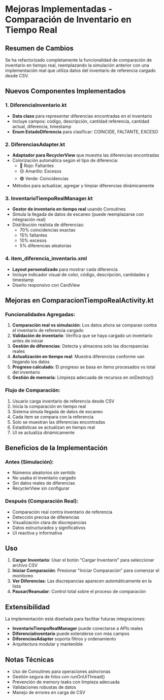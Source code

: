 # Mejoras Implementadas - Comparación de Inventario en Tiempo Real

## Resumen de Cambios

Se ha refactorizado completamente la funcionalidad de comparación de inventario en tiempo real, reemplazando la simulación anterior con una implementación real que utiliza datos del inventario de referencia cargado desde CSV.

## Nuevos Componentes Implementados

### 1. DiferenciaInventario.kt
- **Data class** para representar diferencias encontradas en el inventario
- Incluye campos: código, descripción, cantidad referencia, cantidad actual, diferencia, timestamp
- **Enum EstadoDiferencia** para clasificar: COINCIDE, FALTANTE, EXCESO

### 2. DiferenciasAdapter.kt
- **Adaptador para RecyclerView** que muestra las diferencias encontradas
- Colorización automática según el tipo de diferencia:
  - 🔴 Rojo: Faltantes
  - 🟡 Amarillo: Excesos
  - 🟢 Verde: Coincidencias
- Métodos para actualizar, agregar y limpiar diferencias dinámicamente

### 3. InventarioTiempoRealManager.kt
- **Gestor de inventario en tiempo real** usando Coroutines
- Simula la llegada de datos de escaneo (puede reemplazarse con integración real)
- Distribución realista de diferencias:
  - 70% coincidencias exactas
  - 15% faltantes
  - 10% excesos
  - 5% diferencias aleatorias

### 4. item_diferencia_inventario.xml
- **Layout personalizado** para mostrar cada diferencia
- Incluye indicador visual de color, código, descripción, cantidades y timestamp
- Diseño responsivo con CardView

## Mejoras en ComparacionTiempoRealActivity.kt

### Funcionalidades Agregadas:
1. **Comparación real vs simulación**: Los datos ahora se comparan contra el inventario de referencia cargado
2. **Validación de inventario**: Verifica que se haya cargado un inventario antes de iniciar
3. **Gestión de diferencias**: Detecta y almacena solo las discrepancias reales
4. **Actualización en tiempo real**: Muestra diferencias conforme van llegando los datos
5. **Progreso calculado**: El progreso se basa en items procesados vs total del inventario
6. **Gestión de memoria**: Limpieza adecuada de recursos en onDestroy()

### Flujo de Comparación:
1. Usuario carga inventario de referencia desde CSV
2. Inicia la comparación en tiempo real
3. Sistema simula llegada de datos de escaneo
4. Cada item se compara con la referencia
5. Solo se muestran las diferencias encontradas
6. Estadísticas se actualizan en tiempo real
7. UI se actualiza dinámicamente

## Beneficios de la Implementación

### Antes (Simulación):
- Números aleatorios sin sentido
- No usaba el inventario cargado
- Sin datos reales de diferencias
- RecyclerView sin configurar

### Después (Comparación Real):
- Comparación real contra inventario de referencia
- Detección precisa de diferencias
- Visualización clara de discrepancias
- Datos estructurados y significativos
- UI reactiva y informativa

## Uso

1. **Cargar Inventario**: Usar el botón "Cargar Inventario" para seleccionar archivo CSV
2. **Iniciar Comparación**: Presionar "Iniciar Comparación" para comenzar el monitoreo
3. **Ver Diferencias**: Las discrepancias aparecen automáticamente en la lista
4. **Pausar/Reanudar**: Control total sobre el proceso de comparación

## Extensibilidad

La implementación está diseñada para facilitar futuras integraciones:
- **InventarioTiempoRealManager** puede conectarse a APIs reales
- **DiferenciaInventario** puede extenderse con más campos
- **DiferenciasAdapter** soporta filtros y ordenamiento
- Arquitectura modular y mantenible

## Notas Técnicas

- Uso de Coroutines para operaciones asíncronas
- Gestión segura de hilos con runOnUiThread()
- Prevención de memory leaks con limpieza adecuada
- Validaciones robustas de datos
- Manejo de errores en carga de CSV

